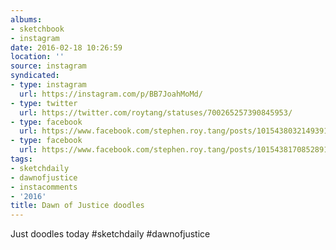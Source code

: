 ```yaml
---
albums:
- sketchbook
- instagram
date: 2016-02-18 10:26:59
location: ''
source: instagram
syndicated:
- type: instagram
  url: https://instagram.com/p/BB7JoahMoMd/
- type: twitter
  url: https://twitter.com/roytang/statuses/700265257390845953/
- type: facebook
  url: https://www.facebook.com/stephen.roy.tang/posts/10154380321493912:2
- type: facebook
  url: https://www.facebook.com/stephen.roy.tang/posts/10154381708528912
tags:
- sketchdaily
- dawnofjustice
- instacomments
- '2016'
title: Dawn of Justice doodles
---
```


Just doodles today #sketchdaily #dawnofjustice